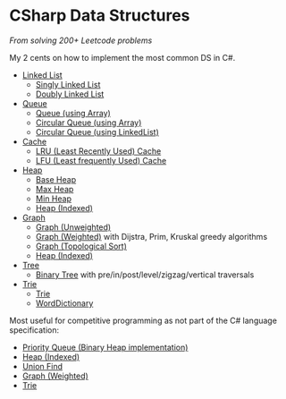 # CSharp Data Structures
*From solving 200+ Leetcode problems*


My 2 cents on how to implement the most common DS in C#. 

* [Linked List](https://github.com/francedot/csharp-ds/tree/master/CSharp.DS/CSharp.DS.Core/LinkedList)
  * [Singly Linked List](https://github.com/francedot/csharp-ds/blob/master/CSharp.DS/CSharp.DS.Core/LinkedList/SinglyLinkedList.cs)
  * [Doubly Linked List](https://github.com/francedot/csharp-ds/blob/master/CSharp.DS/CSharp.DS.Core/LinkedList/DoublyLinkedList.cs)
* [Queue](https://github.com/francedot/csharp-ds/blob/master/CSharp.DS/CSharp.DS.Core/Queue)
  * [Queue (using Array)](https://github.com/francedot/csharp-ds/blob/master/CSharp.DS/CSharp.DS.Core/Queue/QueueArray.cs)
  * [Circular Queue (using Array)](https://github.com/francedot/csharp-ds/blob/master/CSharp.DS/CSharp.DS.Core/Queue/CircularQueueArray.cs)
  * [Circular Queue (using LinkedList)](https://github.com/francedot/csharp-ds/blob/master/CSharp.DS/CSharp.DS.Core/Queue/CircularQueueLinked.cs)
* [Cache](https://github.com/francedot/csharp-ds/tree/master/CSharp.DS/CSharp.DS.Core/Cache)
  * [LRU (Least Recently Used) Cache](https://github.com/francedot/csharp-ds/blob/master/CSharp.DS/CSharp.DS.Core/Cache/LRUCache.cs)
  * [LFU (Least frequently Used) Cache](https://github.com/francedot/csharp-ds/blob/master/CSharp.DS/CSharp.DS.Core/Cache/LFUCache.cs)
* [Heap](https://github.com/francedot/csharp-ds/tree/master/CSharp.DS/CSharp.DS.Core/Heap)
  * [Base Heap](https://github.com/francedot/csharp-ds/blob/master/CSharp.DS/CSharp.DS.Core/Heap/Heap.cs)
  * [Max Heap](https://github.com/francedot/csharp-ds/blob/master/CSharp.DS/CSharp.DS.Core/Heap/MaxHeap.cs)
  * [Min Heap](https://github.com/francedot/csharp-ds/blob/master/CSharp.DS/CSharp.DS.Core/Heap/MinHeap.cs)
  * [Heap (Indexed)](https://github.com/francedot/csharp-ds/blob/master/CSharp.DS/CSharp.DS.Core/Heap/IndexedHeap.cs)
* [Graph](https://github.com/francedot/csharp-ds/tree/master/CSharp.DS/CSharp.DS.Core/Graph)
  * [Graph (Unweighted)](https://github.com/francedot/csharp-ds/blob/master/CSharp.DS/CSharp.DS.Core/Graph/Graph.cs)
  * [Graph (Weighted)](https://github.com/francedot/csharp-ds/blob/master/CSharp.DS/CSharp.DS.Core/Graph/WeightedGraph.cs) with Dijstra, Prim, Kruskal greedy algorithms
  * [Graph (Topological Sort)](https://github.com/francedot/csharp-ds/blob/master/CSharp.DS/CSharp.DS.Core/Graph/TopologicalGraph.cs)
  * [Heap (Indexed)](https://github.com/francedot/csharp-ds/blob/master/CSharp.DS/CSharp.DS.Core/Heap/IndexedHeap.cs)
* [Tree](https://github.com/francedot/csharp-ds/blob/master/CSharp.DS/CSharp.DS.Core/Tree)
  * [Binary Tree](https://github.com/francedot/csharp-ds/blob/master/CSharp.DS/CSharp.DS.Core/Tree/BinaryTree.cs) with pre/in/post/level/zigzag/vertical traversals
* [Trie](https://github.com/francedot/csharp-ds/tree/master/CSharp.DS/CSharp.DS.Core/Trie)
  * [Trie](https://github.com/francedot/csharp-ds/blob/master/CSharp.DS/CSharp.DS.Core/Trie/Trie.cs)
  * [WordDictionary](https://github.com/francedot/csharp-ds/blob/master/CSharp.DS/CSharp.DS.Core/Trie/WordDictionary.cs)
  
Most useful for competitive programming as not part of the C# language specification:
* [Priority Queue (Binary Heap implementation)](https://github.com/francedot/csharp-ds/blob/master/CSharp.DS/CSharp.DS.Core/PriorityQueue.cs)
* [Heap (Indexed)](https://github.com/francedot/csharp-ds/blob/master/CSharp.DS/CSharp.DS.Core/Heap/IndexedHeap.cs)
* [Union Find](https://github.com/francedot/csharp-ds/blob/master/CSharp.DS/CSharp.DS.Core/UnionFind.cs)
* [Graph (Weighted)](https://github.com/francedot/csharp-ds/blob/master/CSharp.DS/CSharp.DS.Core/Graph/WeightedGraph.cs)
* [Trie](https://github.com/francedot/csharp-ds/blob/master/CSharp.DS/CSharp.DS.Core/Trie/Trie.cs)
